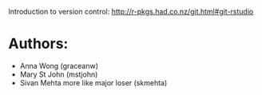 Introduction to version control: http://r-pkgs.had.co.nz/git.html#git-rstudio

# Authors:

- Anna Wong (graceanw)
- Mary St John (mstjohn)
- Sivan Mehta more like major loser (skmehta)
